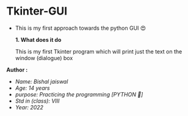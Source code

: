 # Tkinter-GUI

* This is my first approach towards the python GUI
 :heart_eyes:
<ul>
<b>1. What does it do</b>
</ul>
<ul>
   This is my first Tkinter program which will print just the text on the window (dialogue) box
</ul>

<b> Author : </b>
<i>
* Name: Bishal jaiswal
* Age: 14 years
* purpose: Practicing the programming [PYTHON 🐍]
* Std in (class): VIII
* Year: 2022
</i>
